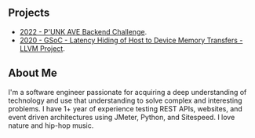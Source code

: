 ## Projects

* [2022 - P'UNK AVE Backend Challenge](projects/gsoc2020-llvm/punkave-backend-challenge/README.md).
* [2020 - GSoC - Latency Hiding of Host to Device Memory Transfers - LLVM Project](projects/gsoc2020-llvm/README.md).

## About Me

I'm a software engineer passionate for acquiring a deep understanding of technology and use
that understanding to solve complex and interesting problems. I have 1+ year of experience
testing REST APIs, websites, and event driven architectures using JMeter, Python, and Sitespeed.
I love nature and hip-hop music.
